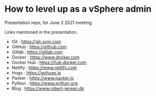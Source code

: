 # How to level up as a vSphere admin

Presentation repo, for June 2 2021 meeting.

Links mentioned in the presentation.

- Git : https://git-scm.com
- GitHub : https://github.com
- Gitlab : https://gitlab.com
- Docker : https://www.docker.com
- Docker Hub : https://hub.docker.com
- Netlify : https://www.netlify.com
- Hugo : https://gohugo.io
- Packer : https://www.packer.io
- Python : https://www.python.org
- Blog : https://www.robert-jensen.dk
